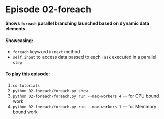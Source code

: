 # Episode 02-foreach

**Shows `foreach` parallel branching launched based on dynamic data elements.**

#### Showcasing:
- `foreach` keyword in `next` method
- `self.input` to access data passed to each `Task` executed in a parallel `step`


#### To play this episode:
1. ```cd tutorials```
2. ```python 02-foreach/foreach.py show```
3. ```python 02-foreach/foreach.py run --max-workers 4``` -- for CPU bound work
4. ```python 02-foreach/foreach.py run --max-workers 1``` -- for Memmory bound work
